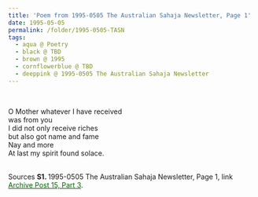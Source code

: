 ```yaml
---
title: 'Poem from 1995-0505 The Australian Sahaja Newsletter, Page 1'
date: 1995-05-05
permalink: /folder/1995-0505-TASN
tags:
  - aqua @ Poetry
  - black @ TBD
  - brown @ 1995
  - cornflowerblue @ TBD
  - deeppink @ 1995-0505 The Australian Sahaja Newsletter
---
```


<br>

<p>
O Mother whatever I have received<br>
was from you<br>
I did not only receive riches<br>
but also got name and fame<br>
Nay and more<br>
At last my spirit found solace.<br>
</p>

<br>

<wave-list>
<list-title color="DarkSeaGreen" width="55">Sources</list-title>
  <list-item color="BlanchedAlmond"  width="280"><b>S1. </b> 1995-0505 The Australian Sahaja Newsletter, Page 1, link </font> <a href="https://seven-teams.github.io/archives/2023/1209"><font color="DarkGreen">Archive Post 15, Part 3</font></a>.</list-item>
</wave-list>